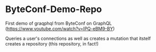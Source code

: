 # ByteConf-Demo-Repo

First demo of graqphql from ByteConf on GraphQL (https://www.youtube.com/watch?v=IPQ-eBM9-BY)

Queries a user's connections as well as creates a mutation that itstelf creates a repository (this repository, in fact!)
